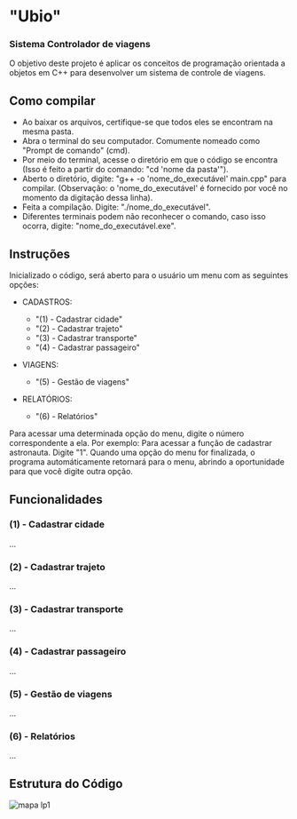 # "Ubio"
### Sistema Controlador de viagens 
O objetivo deste projeto é aplicar os conceitos de programação orientada a objetos em C++ para desenvolver um sistema de controle de viagens. 

## Como compilar
- Ao baixar os arquivos, certifique-se que todos eles se encontram na mesma pasta.
- Abra o terminal do seu computador. Comumente nomeado como "Prompt de comando" (cmd).
- Por meio do terminal, acesse o diretório em que o código se encontra (Isso é feito a partir do comando: "cd 'nome da pasta'").
- Aberto o diretório, digite: "g++ -o 'nome_do_executável' main.cpp" para compilar. (Observação: o 'nome_do_executável' é fornecido por você no momento da digitação dessa linha).
- Feita a compilação. Digite: "./nome_do_executável".
- Diferentes terminais podem não reconhecer o comando, caso isso ocorra, digite: "nome_do_executável.exe".

## Instruções 
Inicializado o código, será aberto para o usuário um menu com as seguintes opções: 

- CADASTROS:
  - "(1) - Cadastrar cidade"
  - "(2) - Cadastrar trajeto"
  - "(3) - Cadastrar transporte"
  - "(4) - Cadastrar passageiro"

- VIAGENS:
  - "(5) - Gestão de viagens"

- RELATÓRIOS:
  - "(6) - Relatórios"

Para acessar uma determinada opção do menu, digite o número correspondente a ela.
Por exemplo: Para acessar a função de cadastrar astronauta. Digite "1".
Quando uma opção do menu for finalizada, o programa automáticamente retornará para o menu, abrindo a oportunidade para que você digite outra opção.

## Funcionalidades

### (1) - Cadastrar cidade
...
### (2) - Cadastrar trajeto
...
### (3) - Cadastrar transporte
...
### (4) - Cadastrar passageiro
... 
### (5) - Gestão de viagens
...
### (6) - Relatórios
...

## Estrutura do Código 
![mapa lp1](https://github.com/user-attachments/assets/72453d34-5c29-4fb3-bde1-223cc748528d)








